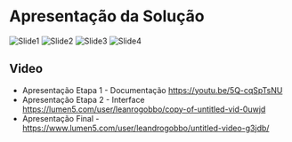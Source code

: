 # Apresentação da Solução

![Slide1](https://user-images.githubusercontent.com/81273377/124916237-d2eaf980-dfc8-11eb-99d3-3c13217d1c09.JPG)
![Slide2](https://user-images.githubusercontent.com/81273377/124916283-df6f5200-dfc8-11eb-8a7e-3e93ae22d31d.JPG)
![Slide3](https://user-images.githubusercontent.com/81273377/124916288-e1d1ac00-dfc8-11eb-83be-44f05da8d0cf.JPG)
![Slide4](https://user-images.githubusercontent.com/81273377/124916261-daaa9e00-dfc8-11eb-9165-b0f926e39f09.JPG)

## Video

- Apresentação Etapa 1 - Documentação https://youtu.be/5Q-cqSpTsNU
- Apresentação Etapa 2 - Interface https://lumen5.com/user/leanrogobbo/copy-of-untitled-vid-0uwjd
- Apresentação Final - https://www.lumen5.com/user/leandrogobbo/untitled-video-g3jdb/

